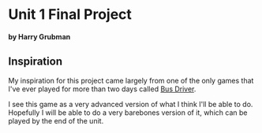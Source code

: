 <html>
<body>
  <h1>Unit 1 Final Project<h4> by Harry Grubman</h4></h1>
  <h2>Inspiration</h2>
  <p>My inspiration for this project came largely from one of the only games that I've ever played for more than two days called <a href="http://www.busdrivergame.com/">Bus Driver</a>.</p>
  <p>I see this game as a very advanced version of what I think I'll be able to do. Hopefully I will be able to do a very barebones version of it, which can be played by the end of the unit.</p>
</body>
</html>
